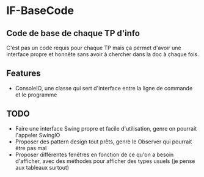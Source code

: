 # IF-BaseCode

## Code de base de chaque TP d'info

C'est pas un code requis pour chaque TP mais ça permet d'avoir une interface propre et honnête sans avoir à chercher dans la doc à chaque fois.

## Features

* ConsoleIO, une classe qui sert d'interface entre la ligne de commande et le programme

## TODO

* Faire une interface Swing propre et facile d'utilisation, genre on pourrait l'appeler SwingIO
* Proposer des pattern design tout prêts, genre le Observer qui pourrait être pas mal
* Proposer différentes fenêtres en fonction de ce qu'on a besoin d'afficher, avec des méthodes pour afficher des types usuels (je pense aux tableaux surtout)
